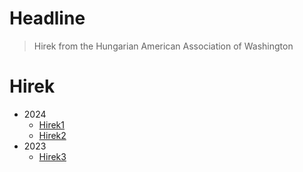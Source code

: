 # Headline

> Hirek from the Hungarian American Association of Washington

# Hirek
  - 2024
    - [Hirek1](2024/page2/page.md)
    - [Hirek2](2024/page2/page.md)
  - 2023
    - [Hirek3](2023/page1/page.md)